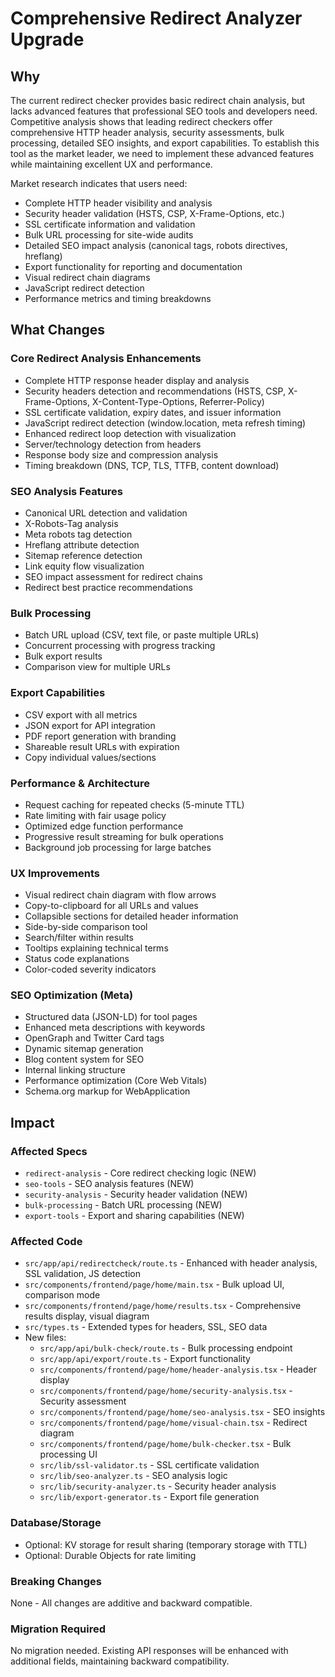 # Comprehensive Redirect Analyzer Upgrade

## Why

The current redirect checker provides basic redirect chain analysis, but lacks advanced features that professional SEO tools and developers need. Competitive analysis shows that leading redirect checkers offer comprehensive HTTP header analysis, security assessments, bulk processing, detailed SEO insights, and export capabilities. To establish this tool as the market leader, we need to implement these advanced features while maintaining excellent UX and performance.

Market research indicates that users need:
- Complete HTTP header visibility and analysis
- Security header validation (HSTS, CSP, X-Frame-Options, etc.)
- SSL certificate information and validation
- Bulk URL processing for site-wide audits
- Detailed SEO impact analysis (canonical tags, robots directives, hreflang)
- Export functionality for reporting and documentation
- Visual redirect chain diagrams
- JavaScript redirect detection
- Performance metrics and timing breakdowns

## What Changes

### Core Redirect Analysis Enhancements
- Complete HTTP response header display and analysis
- Security headers detection and recommendations (HSTS, CSP, X-Frame-Options, X-Content-Type-Options, Referrer-Policy)
- SSL certificate validation, expiry dates, and issuer information
- JavaScript redirect detection (window.location, meta refresh timing)
- Enhanced redirect loop detection with visualization
- Server/technology detection from headers
- Response body size and compression analysis
- Timing breakdown (DNS, TCP, TLS, TTFB, content download)

### SEO Analysis Features
- Canonical URL detection and validation
- X-Robots-Tag analysis
- Meta robots tag detection
- Hreflang attribute detection
- Sitemap reference detection
- Link equity flow visualization
- SEO impact assessment for redirect chains
- Redirect best practice recommendations

### Bulk Processing
- Batch URL upload (CSV, text file, or paste multiple URLs)
- Concurrent processing with progress tracking
- Bulk export results
- Comparison view for multiple URLs

### Export Capabilities
- CSV export with all metrics
- JSON export for API integration
- PDF report generation with branding
- Shareable result URLs with expiration
- Copy individual values/sections

### Performance & Architecture
- Request caching for repeated checks (5-minute TTL)
- Rate limiting with fair usage policy
- Optimized edge function performance
- Progressive result streaming for bulk operations
- Background job processing for large batches

### UX Improvements
- Visual redirect chain diagram with flow arrows
- Copy-to-clipboard for all URLs and values
- Collapsible sections for detailed header information
- Side-by-side comparison tool
- Search/filter within results
- Tooltips explaining technical terms
- Status code explanations
- Color-coded severity indicators

### SEO Optimization (Meta)
- Structured data (JSON-LD) for tool pages
- Enhanced meta descriptions with keywords
- OpenGraph and Twitter Card tags
- Dynamic sitemap generation
- Blog content system for SEO
- Internal linking structure
- Performance optimization (Core Web Vitals)
- Schema.org markup for WebApplication

## Impact

### Affected Specs
- `redirect-analysis` - Core redirect checking logic (NEW)
- `seo-tools` - SEO analysis features (NEW)
- `security-analysis` - Security header validation (NEW)
- `bulk-processing` - Batch URL processing (NEW)
- `export-tools` - Export and sharing capabilities (NEW)

### Affected Code
- `src/app/api/redirectcheck/route.ts` - Enhanced with header analysis, SSL validation, JS detection
- `src/components/frontend/page/home/main.tsx` - Bulk upload UI, comparison mode
- `src/components/frontend/page/home/results.tsx` - Comprehensive results display, visual diagram
- `src/types.ts` - Extended types for headers, SSL, SEO data
- New files:
  - `src/app/api/bulk-check/route.ts` - Bulk processing endpoint
  - `src/app/api/export/route.ts` - Export functionality
  - `src/components/frontend/page/home/header-analysis.tsx` - Header display
  - `src/components/frontend/page/home/security-analysis.tsx` - Security assessment
  - `src/components/frontend/page/home/seo-analysis.tsx` - SEO insights
  - `src/components/frontend/page/home/visual-chain.tsx` - Redirect diagram
  - `src/components/frontend/page/home/bulk-checker.tsx` - Bulk processing UI
  - `src/lib/ssl-validator.ts` - SSL certificate validation
  - `src/lib/seo-analyzer.ts` - SEO analysis logic
  - `src/lib/security-analyzer.ts` - Security header analysis
  - `src/lib/export-generator.ts` - Export file generation

### Database/Storage
- Optional: KV storage for result sharing (temporary storage with TTL)
- Optional: Durable Objects for rate limiting

### Breaking Changes
None - All changes are additive and backward compatible.

### Migration Required
No migration needed. Existing API responses will be enhanced with additional fields, maintaining backward compatibility.

